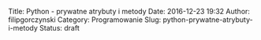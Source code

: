 Title: Python - prywatne atrybuty i metody
Date: 2016-12-23 19:32
Author: filipgorczynski
Category: Programowanie
Slug: python-prywatne-atrybuty-i-metody
Status: draft


